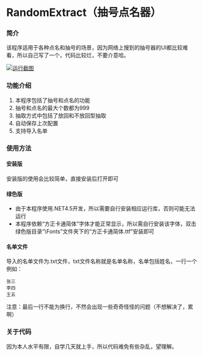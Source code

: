 # RandomExtract（抽号点名器）
### 简介

该程序适用于各种点名和抽号的场景，因为网络上搜到的抽号器的UI都比较难看，所以自己写了一个，代码比较烂，不要介意哈。

[![运行截图](https://kakkk.b0.upaiyun.com/img/RandomExtract-1.PNG "运行截图")](https://kakkk.b0.upaiyun.com/img/RandomExtract-1.PNG "运行截图")

### 功能介绍
1. 本程序包括了抽号和点名的功能
2. 抽号和点名的最大个数都为999
3. 抽取方式中包括了放回和不放回型抽取
4. 自动保存上次配置
5. 支持导入名单

### 使用方法

#### 安装版
安装版的使用会比较简单，直接安装后打开即可

#### 绿色版
- 由于本程序使用.NET4.5开发，所以需要自行安装相应运行库，否则可能无法运行
- 本程序依赖“方正卡通简体”字体才能正常显示，所以需自行安装该字体，双击绿色版目录“\Fonts”文件夹下的“方正卡通简体.ttf”安装即可

#### 名单文件
导入的名单文件为.txt文件，txt文件名称就是名单名称，名单包括姓名，一行一个例如：
```
张三
李四
王五
```
注意：最后一行不能为换行，不然会出现一些奇奇怪怪的问题（不想解决了，累啊）
### 关于代码
因为本人水平有限，自学几天就上手，所以代码难免有些杂乱，望理解。

